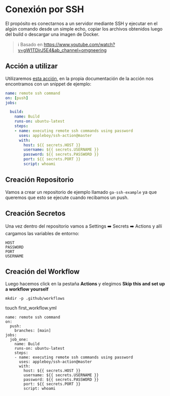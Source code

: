 # Conexión por SSH

El propósito es conectarnos a un servidor mediante SSH y ejecutar en el algún comando desde un simple echo, copiar los archivos obtenidos luego del build o descargar una imagen de Docker.

> :information_source: Basado en https://www.youtube.com/watch?v=gW1TDirJ5E4&ab_channel=omgneering

## Acción a utilizar

Utilizaremos [esta acción](https://github.com/marketplace/actions/ssh-remote-commands), en la propia documentación de la acción nos encontramos con un snippet de ejemplo:

```yaml
name: remote ssh command
on: [push]
jobs:

  build:
    name: Build
    runs-on: ubuntu-latest
    steps:
    - name: executing remote ssh commands using password
      uses: appleboy/ssh-action@master
      with:
        host: ${{ secrets.HOST }}
        username: ${{ secrets.USERNAME }}
        password: ${{ secrets.PASSWORD }}
        port: ${{ secrets.PORT }}
        script: whoami
```

## Creación Repositorio

Vamos a crear un repositorio de ejemplo llamado `ga-ssh-example` ya que queremos que esto se ejecute cuando recibamos un push.

## Creación Secretos

Una vez dentro del repositorio vamos a Settings :arrow_right: Secrets :arrow_right: Actions y allí cargamos las variables de entorno:

```
HOST
PASSWORD
PORT
USERNAME
```



## Creación del Workflow

Luego hacemos click en la pestaña **Actions** y elegimos **Skip this and set up a workflow yourself**

```
mkdir -p .github/workflows
```

touch first_workflow.yml

```
name: remote ssh command
on:
  push:
    branches: [main]
jobs:
  job_one:
    name: Build
    runs-on: ubuntu-latest
    steps:
    - name: executing remote ssh commands using password
      uses: appleboy/ssh-action@master
      with:
        host: ${{ secrets.HOST }}
        username: ${{ secrets.USERNAME }}
        password: ${{ secrets.PASSWORD }}
        port: ${{ secrets.PORT }}
        script: whoami
```


